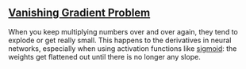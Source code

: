 ## [Vanishing Gradient Problem](#vanishing-gradient)

When you keep multiplying numbers over and over again, they tend to explode or get really small. This happens to the derivatives in neural networks, especially when using activation functions like [sigmoid](#sigmoid): the weights get flattened out until there is no longer any slope.